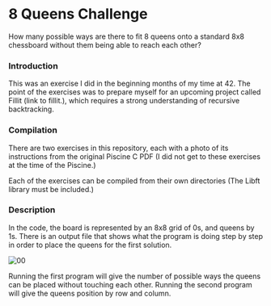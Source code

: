 # 8 Queens Challenge

How many possible ways are there to fit 8 queens onto a standard 8x8 chessboard without them being able to reach each other?

### Introduction

This was an exercise I did in the beginning months of my time at 42. The point of the exercises was to prepare myself for an upcoming project called Fillit (link to fillit.), which requires a strong understanding of recursive backtracking.

### Compilation

There are two exercises in this repository, each with a photo of its instructions from the original Piscine C PDF (I did not get to these exercises at the time of the Piscine.)

Each of the exercises can be compiled from their own directories (The Libft library must be included.)

### Description

In the code, the board is represented by an 8x8 grid of 0s, and queens by 1s.  There is an output file that shows what the program is doing step by step in order to place the queens for the first solution.

![00](https://user-images.githubusercontent.com/29003743/62428923-97e53a80-b6bc-11e9-93f0-24c5d2f0a57f.png)

Running the first program will give the number of possible ways the queens can be placed without touching each other.  Running the second program will give the queens position by row and column.
